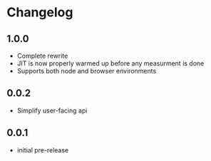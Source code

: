 # Changelog

## 1.0.0

* Complete rewrite
* JIT is now properly warmed up before any measurment is done
* Supports both node and browser environments

## 0.0.2

* Simplify user-facing api

## 0.0.1

* initial pre-release
